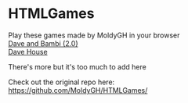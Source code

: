 # HTMLGames
Play these games made by MoldyGH in your browser<br>
[Dave and Bambi (2.0)](https://spongeyboi.github.io/moldyHTMLGames/VsDaveAndBambi/)<br>
[Dave House](https://spongeyboi.github.io/moldyHTMLGames/DaveHouse/)<br>

There's more but it's too much to add here

Check out the original repo here: https://github.com/MoldyGH/HTMLGames/
